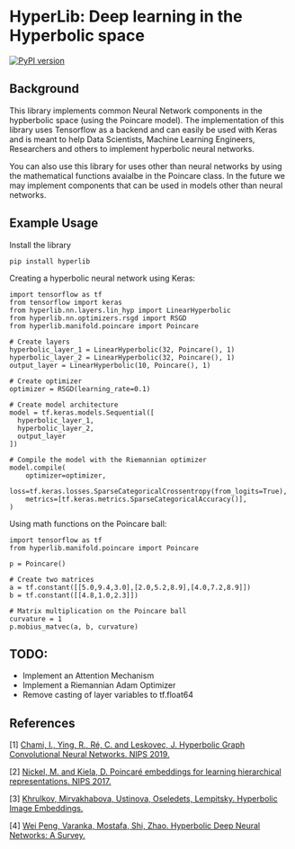 # HyperLib: Deep learning in the Hyperbolic space

[![PyPI version](https://badge.fury.io/py/hyperlib.svg)](https://badge.fury.io/py/hyperlib)

## Background
This library implements common Neural Network components in the hypberbolic space (using the Poincare model). The implementation of this library uses Tensorflow as a backend and can easily be used with Keras and is meant to help Data Scientists, Machine Learning Engineers, Researchers and others to implement hyperbolic neural networks.

You can also use this library for uses other than neural networks by using the mathematical functions avaialbe in the Poincare class. In the future we may implement components that can be used in models other than neural networks.

## Example Usage

Install the library
```
pip install hyperlib
```

Creating a hyperbolic neural network using Keras:
```
import tensorflow as tf
from tensorflow import keras
from hyperlib.nn.layers.lin_hyp import LinearHyperbolic
from hyperlib.nn.optimizers.rsgd import RSGD
from hyperlib.manifold.poincare import Poincare

# Create layers
hyperbolic_layer_1 = LinearHyperbolic(32, Poincare(), 1)
hyperbolic_layer_2 = LinearHyperbolic(32, Poincare(), 1)
output_layer = LinearHyperbolic(10, Poincare(), 1)

# Create optimizer
optimizer = RSGD(learning_rate=0.1)

# Create model architecture
model = tf.keras.models.Sequential([
  hyperbolic_layer_1,
  hyperbolic_layer_2,
  output_layer
])

# Compile the model with the Riemannian optimizer            
model.compile(
    optimizer=optimizer,
    loss=tf.keras.losses.SparseCategoricalCrossentropy(from_logits=True),
    metrics=[tf.keras.metrics.SparseCategoricalAccuracy()],
)
```

Using math functions on the Poincare ball:
```
import tensorflow as tf
from hyperlib.manifold.poincare import Poincare

p = Poincare()

# Create two matrices
a = tf.constant([[5.0,9.4,3.0],[2.0,5.2,8.9],[4.0,7.2,8.9]])
b = tf.constant([[4.8,1.0,2.3]])

# Matrix multiplication on the Poincare ball
curvature = 1
p.mobius_matvec(a, b, curvature)
```

## TODO:
- Implement an Attention Mechanism
- Implement a Riemannian Adam Optimizer
- Remove casting of layer variables to tf.float64

## References
[1] [Chami, I., Ying, R., Ré, C. and Leskovec, J. Hyperbolic Graph Convolutional Neural Networks. NIPS 2019.](http://web.stanford.edu/~chami/files/hgcn.pdf)

[2] [Nickel, M. and Kiela, D. Poincaré embeddings for learning hierarchical representations. NIPS 2017.](https://papers.nips.cc/paper/2017/hash/59dfa2df42d9e3d41f5b02bfc32229dd-Abstract.html)

[3] [Khrulkov, Mirvakhabova, Ustinova, Oseledets, Lempitsky. Hyperbolic Image Embeddings.](https://arxiv.org/pdf/1904.02239.pdf)

[4] [Wei Peng, Varanka, Mostafa, Shi, Zhao. Hyperbolic Deep Neural Networks: A Survey.](https://arxiv.org/pdf/2101.04562.pdf)
